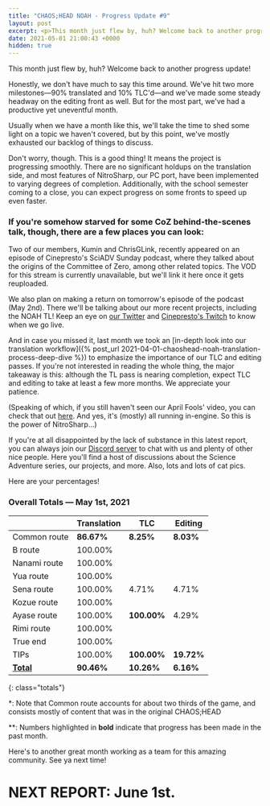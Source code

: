 ```yaml
---
title: "CHAOS;HEAD NOAH - Progress Update #9"
layout: post
excerpt: <p>This month just flew by, huh? Welcome back to another progress update!</p>
date: 2021-05-01 21:00:43 +0000
hidden: true
---
```


This month just flew by, huh? Welcome back to another progress update!

Honestly, we don't have much to say this time around. We've hit two more milestones—90% translated and 10% TLC'd—and we've made some steady headway on the editing front as well. But for the most part, we've had a productive yet uneventful month.

Usually when we have a month like this, we'll take the time to shed some light on a topic we haven't covered, but by this point, we've mostly exhausted our backlog of things to discuss.

Don't worry, though. This is a good thing! It means the project is progressing smoothly. There are no significant holdups on the translation side, and most features of NitroSharp, our PC port, have been implemented to varying degrees of completion. Additionally, with the school semester coming to a close, you can expect progress on some fronts to speed up even faster.

### If you're somehow starved for some CoZ behind-the-scenes talk, though, there are a few places you can look:

Two of our members, Kumin and ChrisGLink, recently appeared on an episode of Cinepresto's SciADV Sunday podcast, where they talked about the origins of the Committee of Zero, among other related topics. The VOD for this stream is currently unavailable, but we'll link it here once it gets reuploaded.

We also plan on making a return on tomorrow's episode of the podcast (May 2nd). There we'll be talking about our more recent projects, including the NOAH TL! Keep an eye on [our Twitter](https://twitter.com/CommitteeOf0) and [Cinepresto's Twitch](https://www.twitch.tv/cinepresto) to know when we go live.

And in case you missed it, last month we took an [in-depth look into our translation workflow]({% post_url 2021-04-01-chaoshead-noah-translation-process-deep-dive %}) to emphasize the importance of our TLC and editing passes. If you're not interested in reading the whole thing, the major takeaway is this: although the TL pass is nearing completion, expect TLC and editing to take at least a few more months. We appreciate your patience.

(Speaking of which, if you still haven't seen our April Fools' video, you can check that out [here](https://www.youtube.com/watch?v=wHotZLke8is). And yes, it's (mostly) all running in-engine. So this is the power of NitroSharp...)

If you're at all disappointed by the lack of substance in this latest report, you can always join our [Discord server](https://discord.gg/rq4GGCh) to chat with us and plenty of other nice people. Here you'll find a host of discussions about the Science Adventure series, our projects, and more. Also, lots and lots of cat pics.

Here are your percentages!

### Overall Totals — May 1st, 2021

|                  | **Translation** | **TLC**     | **Editing** |
| ---------------- | --------------- | ----------- | ----------- |
| Common route     | **86.67%**      | **8.25%**   | **8.03%**   |
| B route          | 100.00%         |             |             |
| Nanami route     | 100.00%         |             |             |
| Yua route        | 100.00%         |             |             |
| Sena route       | 100.00%         | 4.71%       | 4.71%       |
| Kozue route      | 100.00%         |             |             |
| Ayase route      | 100.00%         | **100.00%** | 4.29%       |
| Rimi route       | 100.00%         |             |             |
| True end         | 100.00%         |             |             |
| TIPs             | 100.00%         | **100.00%** | **19.72%**  |
| **<u>Total</u>** | **90.46%**      | **10.26%**  | **6.16%**   |
{: class="totals"}

\*: Note that Common route accounts for about two thirds of the game, and consists mostly of content that was in the original CHAOS;HEAD

\*\*: Numbers highlighted in **bold** indicate that progress has been made in the past month.

Here's to another great month working as a team for this amazing community. See ya next time!

# NEXT REPORT: June 1st.